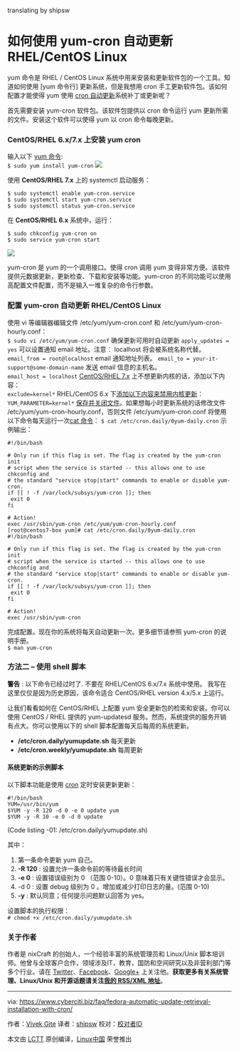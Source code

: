 translating by shipsw

如何使用 yum-cron 自动更新 RHEL/CentOS Linux
======
yum 命令是 RHEL / CentOS Linux 系统中用来安装和更新软件包的一个工具。知道如何使用 [yum 命令行] 更新系统，但是我想用 cron 手工更新软件包。该如何配置才能使得 yum 使用 [cron 自动更新][2]系统补丁或更新呢？

首先需要安装 yum-cron 软件包。该软件包提供以 cron 命令运行 yum 更新所需的文件。安装这个软件可以使得 yum 以 cron 命令每晚更新。

### CentOS/RHEL 6.x/7.x 上安装 yum cron

输入以下 [yum 命令][3]:  
`$ sudo yum install yum-cron`
![](https://www.cyberciti.biz/media/new/faq/2009/05/How-to-install-yum-cron-on-CentOS-RHEL-server.jpg)

使用 **CentOS/RHEL 7.x** 上的 systemctl 启动服务：
```
$ sudo systemctl enable yum-cron.service 
$ sudo systemctl start yum-cron.service 
$ sudo systemctl status yum-cron.service
```
在  **CentOS/RHEL 6.x** 系统中，运行：
```
$ sudo chkconfig yum-cron on 
$ sudo service yum-cron start
```
![](https://www.cyberciti.biz/media/new/faq/2009/05/How-to-turn-on-yum-cron-service-on-CentOS-or-RHEL-server.jpg)

yum-cron 是 yum 的一个调用接口。使得 cron 调用 yum 变得非常方便。该软件提供元数据更新，更新检查、下载和安装等功能。yum-cron 的不同功能可以使用高配置文件配置，而不是输入一堆复杂的命令行参数。
 
### 配置 yum-cron 自动更新 RHEL/CentOS Linux

使用 vi 等编辑器编辑文件 /etc/yum/yum-cron.conf 和 /etc/yum/yum-cron-hourly.conf：  
`$ sudo vi /etc/yum/yum-cron.conf`
确保更新可用时自动更新
`apply_updates = yes`
可以设置通知 email 地址。注意： localhost 将会被系统名称代替。
`email_from = root@localhost`
email 通知地址列表。
`email_to = your-it-support@some-domain-name`
发送 email 信息的主机名。  
`email_host = localhost`
[CentOS/RHEL 7.x][4] 上不想更新内核的话，添加以下内容：  
`exclude=kernel*`
RHEL/CentOS 6.x 下[添加以下内容来禁用内核更新][5]：
`YUM_PARAMETER=kernel*`
[保存并关闭文件][6]。如果想每小时更新系统的话修改文件 /etc/yum/yum-cron-hourly.conf，否则文件 /etc/yum/yum-cron.conf 将使用以下命令每天运行一次[cat 命令][7]：
`$ cat /etc/cron.daily/0yum-daily.cron`
示例输出：
```
#!/bin/bash
 
# Only run if this flag is set. The flag is created by the yum-cron init
# script when the service is started -- this allows one to use chkconfig and
# the standard "service stop|start" commands to enable or disable yum-cron.
if [[ ! -f /var/lock/subsys/yum-cron ]]; then
 exit 0
fi
 
# Action!
exec /usr/sbin/yum-cron /etc/yum/yum-cron-hourly.conf
[root@centos7-box yum]# cat /etc/cron.daily/0yum-daily.cron
#!/bin/bash
 
# Only run if this flag is set. The flag is created by the yum-cron init
# script when the service is started -- this allows one to use chkconfig and
# the standard "service stop|start" commands to enable or disable yum-cron.
if [[ ! -f /var/lock/subsys/yum-cron ]]; then
 exit 0
fi
 
# Action!
exec /usr/sbin/yum-cron
```

完成配置。现在你的系统将每天自动更新一次。更多细节请参照 yum-cron 的说明手册。  
`$ man yum-cron`

### 方法二 – 使用 shell 脚本

**警告** : 以下命令已经过时了. 不要在 RHEL/CentOS 6.x/7.x 系统中使用。 我写在这里仅仅是因为历史原因，该命令适合 CentOS/RHEL version 4.x/5.x 上运行。

让我们看看如何在 CentOS/RHEL 上配置 yum 安全更新包的检索和安装。你可以使用 CentOS / RHEL 提供的 yum-updatesd 服务。然而，系统提供的服务开销有点大。你可以使用以下的 shell 脚本配置每天后每周的系统更新。

  * **/etc/cron.daily/yumupdate.sh**  每天更新
  * **/etc/cron.weekly/yumupdate.sh** 每周更新



#### 系统更新的示例脚本

以下脚本功能是使用 [cron][8] 定时安装更新更新：
```
#!/bin/bash
YUM=/usr/bin/yum
$YUM -y -R 120 -d 0 -e 0 update yum
$YUM -y -R 10 -e 0 -d 0 update
```

(Code listing -01: /etc/cron.daily/yumupdate.sh)

其中：

  1. 第一条命令更新 yum 自己。
  2. **-R 120** : 设置允许一条命令前的等待最长时间
  3. **-e 0** : 设置错误级别为 0 （范围 0-10）。0 意味着只有关键性错误才会显示。
  4. -d 0 : 设置 debug 级别为 0 。增加或减少打印日志的量。(范围 0-10)
  5. **-y** : 默认同意；任何提示问题默认回答为 yes。



设置脚本的执行权限：    
`# chmod +x /etc/cron.daily/yumupdate.sh`


### 关于作者

作者是 nixCraft 的创始人，一个经验丰富的系统管理员和 Linux/Unix 脚本培训师。他曾与全球客户合作，领域涉及IT，教育，国防和空间研究以及非营利部门等多个行业。请在 [Twitter][9]、[Facebook][10]、[Google+][11] 上关注他。**获取更多有关系统管理、Linux/Unix 和开源话题请关注[我的 RSS/XML 地址][12]**。

--------------------------------------------------------------------------------

via: https://www.cyberciti.biz/faq/fedora-automatic-update-retrieval-installation-with-cron/

作者：[Vivek Gite][a]
译者：[shipsw](https://github.com/shipsw)
校对：[校对者ID](https://github.com/校对者ID)

本文由 [LCTT](https://github.com/LCTT/TranslateProject) 原创编译，[Linux中国](https://linux.cn/) 荣誉推出

[a]:https://www.cyberciti.biz/
[1]:https://www.cyberciti.biz/faq/rhel-centos-fedora-linux-yum-command-howto/
[2]:https://www.cyberciti.biz/faq/how-do-i-add-jobs-to-cron-under-linux-or-unix-oses
[3]:https://www.cyberciti.biz/faq/rhel-centos-fedora-linux-yum-command-howto/ (See Linux/Unix yum command examples for more info)
[4]:https://www.cyberciti.biz/faq/yum-update-except-kernel-package-command/
[5]:https://www.cyberciti.biz/faq/redhat-centos-linux-yum-update-exclude-packages/
[6]:https://www.cyberciti.biz/faq/linux-unix-vim-save-and-quit-command/
[7]:https://www.cyberciti.biz/faq/linux-unix-appleosx-bsd-cat-command-examples/ (See Linux/Unix cat command examples for more info)
[8]:https://www.cyberciti.biz/faq/how-do-i-add-jobs-to-cron-under-linux-or-unix-oses
[9]:https://twitter.com/nixcraft
[10]:https://facebook.com/nixcraft
[11]:https://plus.google.com/+CybercitiBiz
[12]:https://www.cyberciti.biz/atom/atom.xml
